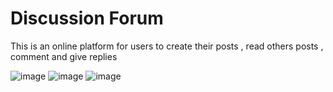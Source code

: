 <h1>Discussion Forum</h1>

<p>This is an online platform for users to create their posts , read others posts , comment and give replies </p>

![image](https://github.com/user-attachments/assets/3f69c580-e0ef-4f6a-9d30-6412db3fe2a0) 
![image](https://github.com/user-attachments/assets/9e63b726-5ac8-436a-96bd-e347199af182)
![image](https://github.com/user-attachments/assets/ad54de81-eb87-455f-ac06-616b149e8933)



